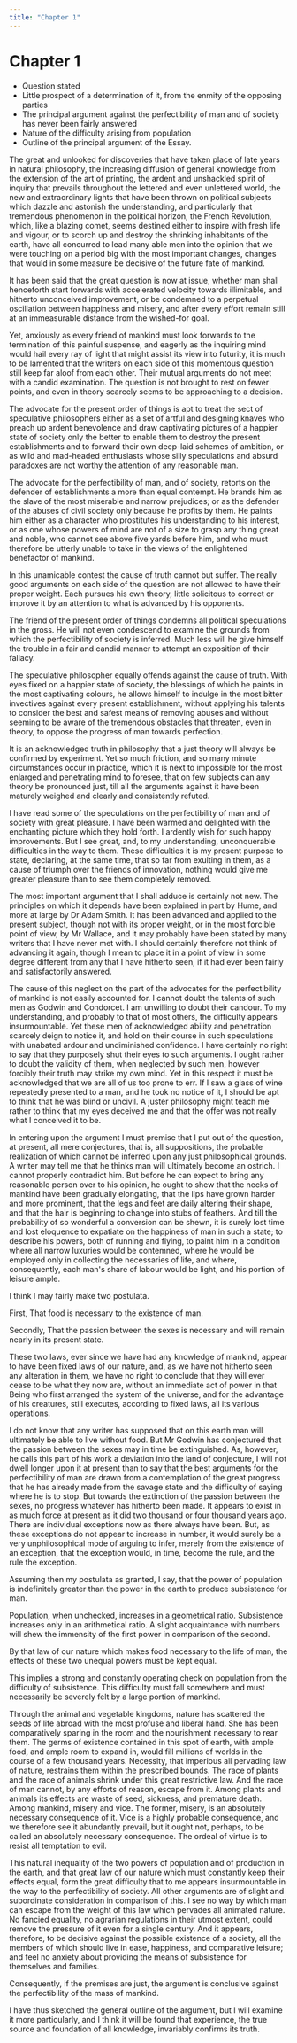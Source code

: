 ```yaml
---
title: "Chapter 1"
---
```


# Chapter 1


- Question stated
- Little prospect of a deter­mination of it, from the enmity of the op­posing parties
- The principal argument against the perfectibility of man and of so­ciety has never been fairly answered
- Na­ture of the difficulty arising from popula­tion
- Outline of the principal argument of the Essay.

The great and unlooked for discoveries that have taken place of late
years in natural philosophy, the increasing diffusion of gen­eral
knowledge from the extension of the art of printing, the ar­dent and
unshackled spirit of inquiry that prevails throughout the lettered and
even unlettered world, the new and extraordinary lights that have been
thrown on political subjects which dazzle and astonish the
understanding, and particularly that tremendous phenomenon in the
political horizon, the French Revolution, which, like a blazing comet,
seems destined either to inspire with fresh life and vigour, or to
scorch up and destroy the shrinking in­habitants of the earth, have all
concurred to lead many able men into the opinion that we were touching
on a period big with the most important changes, changes that would in
some measure be decisive of the future fate of mankind.

It has been said that the great question is now at issue, whether man
shall henceforth start forwards with accelerated ve­locity towards
illimitable, and hitherto unconceived improvement, or be condemned to a
perpetual oscillation between happiness and misery, and after every
effort remain still at an immeasurable dis­tance from the wished-for
goal.

Yet, anxiously as every friend of mankind must look for­wards to the
termination of this painful suspense, and eagerly as the inquiring mind
would hail every ray of light that might assist its view into futurity,
it is much to be lamented that the writers on each side of this
momentous question still keep far aloof from each other. Their mutual
arguments do not meet with a candid exami­nation. The question is not
brought to rest on fewer points, and even in theory scarcely seems to be
approaching to a decision.

The advocate for the present order of things is apt to treat the sect of
speculative philosophers either as a set of artful and de­signing knaves
who preach up ardent benevolence and draw capti­vating pictures of a
happier state of society only the better to en­able them to destroy the
present establishments and to forward their own deep-laid schemes of
ambition, or as wild and mad-headed enthusiasts whose silly speculations
and absurd paradoxes are not worthy the attention of any reasonable man.

The advocate for the perfectibility of man, and of society, re­torts on
the defender of establishments a more than equal con­tempt. He brands
him as the slave of the most miserable and nar­row prejudices; or as the
defender of the abuses of civil society only because he profits by them.
He paints him either as a character who prostitutes his understanding to
his interest, or as one whose powers of mind are not of a size to grasp
any thing great and no­ble, who cannot see above five yards before him,
and who must therefore be utterly unable to take in the views of the
enlightened benefactor of mankind.

In this unamicable contest the cause of truth cannot but suf­fer. The
really good arguments on each side of the question are not allowed to
have their proper weight. Each pursues his own theory, little solicitous
to correct or improve it by an attention to what is advanced by his
opponents.

The friend of the present order of things condemns all politi­cal
speculations in the gross. He will not even condescend to exam­ine the
grounds from which the perfectibility of society is inferred. Much less
will he give himself the trouble in a fair and candid manner to attempt
an exposition of their fallacy.

The speculative philosopher equally offends against the cause of truth.
With eyes fixed on a happier state of society, the blessings of which he
paints in the most captivating colours, he al­lows himself to indulge in
the most bitter invectives against every present establishment, without
applying his talents to consider the best and safest means of removing
abuses and without seeming to be aware of the tremendous obstacles that
threaten, even in the­ory, to oppose the progress of man towards
perfection.

It is an acknowledged truth in philosophy that a just theory will always
be confirmed by experiment. Yet so much friction, and so many minute
circumstances occur in practice, which it is next to impossible for the
most enlarged and penetrating mind to fore­see, that on few subjects can
any theory be pronounced just, till all the arguments against it have
been maturely weighed and clearly and consistently refuted.

I have read some of the speculations on the perfectibility of man and of
society with great pleasure. I have been warmed and delighted with the
enchanting picture which they hold forth. I ar­dently wish for such
happy improvements. But I see great, and, to my understanding,
unconquerable difficulties in the way to them. These difficulties it is
my present purpose to state, declaring, at the same time, that so far
from exulting in them, as a cause of tri­umph over the friends of
innovation, nothing would give me greater pleasure than to see them
completely removed.

The most important argument that I shall adduce is cer­tainly not new.
The principles on which it depends have been ex­plained in part by Hume,
and more at large by Dr Adam Smith. It has been advanced and applied to
the present subject, though not with its proper weight, or in the most
forcible point of view, by Mr Wallace, and it may probably have been
stated by many writers that I have never met with. I should certainly
therefore not think of advancing it again, though I mean to place it in
a point of view in some degree different from any that I have hitherto
seen, if it had ever been fairly and satisfactorily answered.

The cause of this neglect on the part of the advocates for the
perfectibility of mankind is not easily accounted for. I cannot doubt
the talents of such men as Godwin and Condorcet. I am un­willing to
doubt their candour. To my understanding, and proba­bly to that of most
others, the difficulty appears insurmount­able. Yet these men of
acknowledged ability and penetration scarcely deign to notice it, and
hold on their course in such specu­lations with unabated ardour and
undiminished confidence. I have certainly no right to say that they
purposely shut their eyes to such arguments. I ought rather to doubt the
validity of them, when ne­glected by such men, however forcibly their
truth may strike my own mind. Yet in this respect it must be
acknowledged that we are all of us too prone to err. If I saw a glass of
wine repeatedly pre­sented to a man, and he took no notice of it, I
should be apt to think that he was blind or uncivil. A juster philosophy
might teach me rather to think that my eyes deceived me and that the
offer was not really what I conceived it to be.

In entering upon the argument I must premise that I put out of the
question, at present, all mere conjectures, that is, all suppositions,
the probable realization of which cannot be inferred upon any just
philosophical grounds. A writer may tell me that he thinks man will
ultimately become an ostrich. I cannot properly contradict him. But
before he can expect to bring any reasonable person over to his opinion,
he ought to shew that the necks of mankind have been gradually
elongating, that the lips have grown harder and more prominent, that the
legs and feet are daily alter­ing their shape, and that the hair is
beginning to change into stubs of feathers. And till the probability of
so wonderful a conversion can be shewn, it is surely lost time and lost
eloquence to expatiate on the happiness of man in such a state; to
describe his powers, both of running and flying, to paint him in a
condition where all narrow luxuries would be contemned, where he would
be employed only in collecting the necessaries of life, and where,
consequently, each man's share of labour would be light, and his
portion of leisure ample.

I think I may fairly make two postulata.

First, That food is necessary to the existence of man.

Secondly, That the passion between the sexes is necessary and will
remain nearly in its present state.

These two laws, ever since we have had any knowledge of mankind, appear
to have been fixed laws of our nature, and, as we have not hitherto seen
any alteration in them, we have no right to conclude that they will ever
cease to be what they now are, without an immediate act of power in that
Being who first arranged the system of the universe, and for the
advantage of his creatures, still executes, according to fixed laws, all
its various operations.

I do not know that any writer has supposed that on this earth man will
ultimately be able to live without food. But Mr God­win has conjectured
that the passion between the sexes may in time be extinguished. As,
however, he calls this part of his work a deviation into the land of
conjecture, I will not dwell longer upon it at present than to say that
the best arguments for the perfectibil­ity of man are drawn from a
contemplation of the great progress that he has already made from the
savage state and the difficulty of saying where he is to stop. But
towards the extinction of the passion between the sexes, no progress
whatever has hitherto been made. It appears to exist in as much force at
present as it did two thousand or four thousand years ago. There are
individual excep­tions now as there always have been. But, as these
exceptions do not appear to increase in number, it would surely be a
very un­philosophical mode of arguing to infer, merely from the
existence of an exception, that the exception would, in time, become the
rule, and the rule the exception.

Assuming then my postulata as granted, I say, that the power of
population is indefinitely greater than the power in the earth to
produce subsistence for man.

Population, when unchecked, increases in a geometrical ra­tio.
Subsistence increases only in an arithmetical ratio. A slight
ac­quaintance with numbers will shew the immensity of the first power in
comparison of the second.

By that law of our nature which makes food necessary to the life of man,
the effects of these two unequal powers must be kept equal.

This implies a strong and constantly operating check on population from
the difficulty of subsistence. This difficulty must fall somewhere and
must necessarily be severely felt by a large portion of mankind.

Through the animal and vegetable kingdoms, nature has scattered the
seeds of life abroad with the most profuse and liberal hand. She has
been comparatively sparing in the room and the nourishment necessary to
rear them. The germs of existence con­tained in this spot of earth, with
ample food, and ample room to expand in, would fill millions of worlds
in the course of a few thou­sand years. Necessity, that imperious all
pervading law of nature, restrains them within the prescribed bounds.
The race of plants and the race of animals shrink under this great
restrictive law. And the race of man cannot, by any efforts of reason,
escape from it. Among plants and animals its effects are waste of seed,
sickness, and premature death. Among mankind, misery and vice. The
for­mer, misery, is an absolutely necessary consequence of it. Vice is a
highly probable consequence, and we therefore see it abundantly prevail,
but it ought not, perhaps, to be called an absolutely neces­sary
consequence. The ordeal of virtue is to resist all temptation to evil.

This natural inequality of the two powers of population and of
production in the earth, and that great law of our nature which must
constantly keep their effects equal, form the great difficulty that to
me appears insurmountable in the way to the perfectibility of society.
All other arguments are of slight and subordinate con­sideration in
comparison of this. I see no way by which man can escape from the weight
of this law which pervades all animated nature. No fancied equality, no
agrarian regulations in their ut­most extent, could remove the pressure
of it even for a single cen­tury. And it appears, therefore, to be
decisive against the possible existence of a society, all the members of
which should live in ease, happiness, and comparative leisure; and feel
no anxiety about pro­viding the means of subsistence for themselves and
families.

Consequently, if the premises are just, the argument is con­clusive
against the perfectibility of the mass of mankind.

I have thus sketched the general outline of the argument, but I will
examine it more particularly, and I think it will be found that
experience, the true source and foundation of all knowledge, invariably
confirms its truth.

